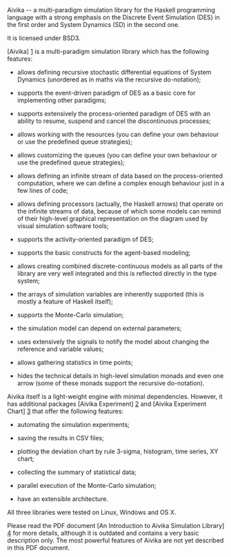 Aivika -- a multi-paradigm simulation library for 
the Haskell programming language with a strong emphasis on
the Discrete Event Simulation (DES) in the first order and
System Dynamics (SD) in the second one.

It is licensed under BSD3.

[Aivika] [1] is a multi-paradigm simulation library which has 
the following features:

* allows defining recursive stochastic differential equations of 
  System Dynamics (unordered as in maths via the recursive do-notation);

* supports the event-driven paradigm of DES as a basic core
  for implementing other paradigms;

* supports extensively the process-oriented paradigm of DES
  with an ability to resume, suspend and cancel 
  the discontinuous processes;

* allows working with the resources (you can define your own behaviour
  or use the predefined queue strategies);

* allows customizing the queues (you can define your own behaviour
  or use the predefined queue strategies);

* allows defining an infinite stream of data based on the
  process-oriented computation, where we can define a complex enough
  behaviour just in a few lines of code;

* allows defining processors (actually, the Haskell arrows) that
  operate on the infinite streams of data, because of which some models
  can remind of their high-level graphical representation on the
  diagram used by visual simulation software tools;

* supports the activity-oriented paradigm of DES;

* supports the basic constructs for the agent-based modeling;

* allows creating combined discrete-continuous models as all parts
  of the library are very well integrated and this is reflected
  directly in the type system;

* the arrays of simulation variables are inherently supported 
  (this is mostly a feature of Haskell itself);

* supports the Monte-Carlo simulation;

* the simulation model can depend on external parameters;

* uses extensively the signals to notify the model about changing 
  the reference and variable values;

* allows gathering statistics in time points;

* hides the technical details in high-level simulation monads
  and even one arrow (some of these monads support the recursive
  do-notation).

Aivika itself is a light-weight engine with minimal dependencies. 
However, it has additional packages [Aivika Experiment] [2] and 
[Aivika Experiment Chart] [3] that offer the following features:

* automating the simulation experiments;

* saving the results in CSV files;

* plotting the deviation chart by rule 3-sigma, histogram, 
  time series, XY chart;

* collecting the summary of statistical data;

* parallel execution of the Monte-Carlo simulation;

* have an extensible architecture.

All three libraries were tested on Linux, Windows and OS X.

Please read the PDF document [An Introduction to 
Aivika Simulation Library] [4] for more details, although it is
outdated and contains a very basic description only. The most
powerful features of Aivika are not yet described in this PDF document.

[1]: http://hackage.haskell.org/package/aivika  "Aivika"
[2]: http://hackage.haskell.org/package/aivika-experiment  "Aivika Experiment"
[3]: http://hackage.haskell.org/package/aivika-experiment-chart  "Aivika Experiment Chart"
[4]: https://github.com/dsorokin/aivika/blob/master/doc/aivika.pdf  "An Introduction to Aivika Simulation Library"
